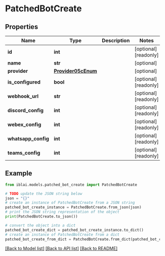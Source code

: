 # PatchedBotCreate


## Properties

Name | Type | Description | Notes
------------ | ------------- | ------------- | -------------
**id** | **int** |  | [optional] [readonly] 
**name** | **str** |  | [optional] 
**provider** | [**Provider05cEnum**](Provider05cEnum.md) |  | [optional] 
**is_configured** | **bool** |  | [optional] [readonly] 
**webhook_url** | **str** |  | [optional] [readonly] 
**discord_config** | **int** |  | [optional] [readonly] 
**webex_config** | **int** |  | [optional] [readonly] 
**whatsapp_config** | **int** |  | [optional] [readonly] 
**teams_config** | **int** |  | [optional] [readonly] 

## Example

```python
from iblai.models.patched_bot_create import PatchedBotCreate

# TODO update the JSON string below
json = "{}"
# create an instance of PatchedBotCreate from a JSON string
patched_bot_create_instance = PatchedBotCreate.from_json(json)
# print the JSON string representation of the object
print(PatchedBotCreate.to_json())

# convert the object into a dict
patched_bot_create_dict = patched_bot_create_instance.to_dict()
# create an instance of PatchedBotCreate from a dict
patched_bot_create_from_dict = PatchedBotCreate.from_dict(patched_bot_create_dict)
```
[[Back to Model list]](../README.md#documentation-for-models) [[Back to API list]](../README.md#documentation-for-api-endpoints) [[Back to README]](../README.md)



